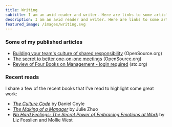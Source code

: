 ```yaml
---
title: Writing
subtitle: I am an avid reader and writer. Here are links to some articles that I have published. 
description: I am an avid reader and writer. Here are links to some articles that I have published. 
featured_image: /images/writing.svg
---
```


### Some of my published articles

* [Building your team's culture of shared responsibility](https://opensource.com/open-organization/18/7/guide-to-delegation) (OpenSource.org)
* [The secret to better one-on-one meetings](https://opensource.com/open-organization/18/5/open-one-on-one-meetings-guide) (OpenSource.org)
* [Review of Four Books on Management - login required](https://www.stc.org/techcomm/2018/05/02/review-of-four-books-on-management/) (stc.org)

### Recent reads

I share a few of the recent books that I've read to highlight some great work:

* [*The Culture Code*](https://www.goodreads.com/book/show/33517721-the-culture-code) by Daniel Coyle
* [*The Making of a Manager*](https://www.goodreads.com/book/show/38821039-the-making-of-a-manager) by Julie Zhuo
* [*No Hard Feelings: The Secret Power of Embracing Emotions at Work*](https://www.goodreads.com/book/show/42734244-no-hard-feelings) by Liz Fosslien and Mollie West
